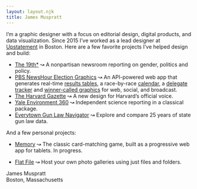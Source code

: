 ```yaml
---
layout: layout.njk
title: James Muspratt
---
```


I’m a graphic designer with a focus on editorial design, digital products, and data visualization. Since 2015 I’ve worked as a lead designer at [Upstatement](https://upstatement.com) in Boston. Here are a few favorite projects I’ve helped design and build:

- [The 19th\*](https://19thnews.org) ↝ A nonpartisan newsroom reporting on gender, politics and policy.
- [PBS NewsHour Election Graphics](http://upstatement.com/work/pbs-newshour/) ↝ An API-powered web app that generates real-time [results tables](https://www.pbs.org/newshour/elections-2020/massachusetts), a race-by-race [calendar](https://www.pbs.org/newshour/elections-2020/calendar), a [delegate tracker](https://www.youtube.com/watch?v=RkAJnUos97g&feature=youtu.be&t=1347) and [winner-called graphics](https://twitter.com/NewsHour/status/1235050355022368768) for web, social, and broadcast.
- [The Harvard Gazette](https://news.harvard.edu/gazette) ↝ A new design for Harvard’s official voice.
- [Yale Environment 360](https://e360.yale.edu/) ↝ Independent science reporting in a classical package.
- [Everytown Gun Law Navigator](https://maps.everytown.org/navigator/) ↝ Explore and compare 25 years of state gun law data.

And a few personal projects:

- [Memory](https://memory.jamesmuspratt.com/) ↝ The classic card-matching game, built as a progressive web app for tablets. In progress.

- [Flat File](http://github.com/jmuspratt/flat-file) ↝ Host your own photo galleries using just files and folders.

<p class="last">James Muspratt</br />Boston, Massachusetts</p>
